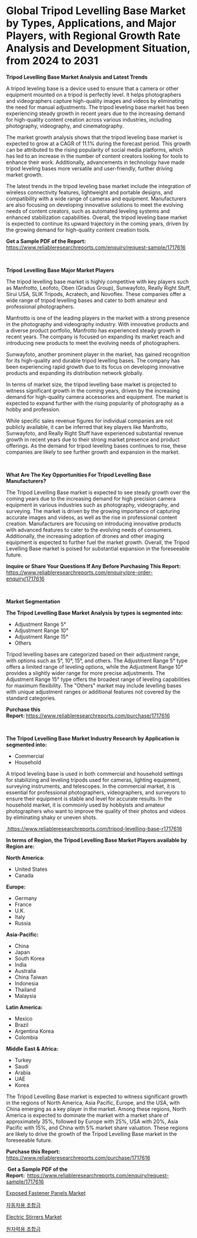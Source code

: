 <p><h1>Global Tripod Levelling Base Market by Types, Applications, and Major Players, with Regional Growth Rate Analysis and Development Situation, from 2024 to 2031</h1></p><p><strong>Tripod Levelling Base Market Analysis and Latest Trends</strong></p>
<p><p>A tripod leveling base is a device used to ensure that a camera or other equipment mounted on a tripod is perfectly level. It helps photographers and videographers capture high-quality images and videos by eliminating the need for manual adjustments. The tripod leveling base market has been experiencing steady growth in recent years due to the increasing demand for high-quality content creation across various industries, including photography, videography, and cinematography.</p><p>The market growth analysis shows that the tripod leveling base market is expected to grow at a CAGR of 11.1% during the forecast period. This growth can be attributed to the rising popularity of social media platforms, which has led to an increase in the number of content creators looking for tools to enhance their work. Additionally, advancements in technology have made tripod leveling bases more versatile and user-friendly, further driving market growth.</p><p>The latest trends in the tripod leveling base market include the integration of wireless connectivity features, lightweight and portable designs, and compatibility with a wide range of cameras and equipment. Manufacturers are also focusing on developing innovative solutions to meet the evolving needs of content creators, such as automated leveling systems and enhanced stabilization capabilities. Overall, the tripod leveling base market is expected to continue its upward trajectory in the coming years, driven by the growing demand for high-quality content creation tools.</p></p>
<p><strong>Get a Sample PDF of the Report:&nbsp;</strong> <a href="https://www.reliableresearchreports.com/enquiry/request-sample/1717616">https://www.reliableresearchreports.com/enquiry/request-sample/1717616</a></p>
<p>&nbsp;</p>
<p><strong>Tripod Levelling Base Major Market Players</strong></p>
<p><p>The tripod levelling base market is highly competitive with key players such as Manfrotto, Leofoto, Oben (Gradus Group), Sunwayfoto, Really Right Stuff, Sirui USA, SLIK Tripods, Acratech, and Novoflex. These companies offer a wide range of tripod levelling bases and cater to both amateur and professional photographers.</p><p>Manfrotto is one of the leading players in the market with a strong presence in the photography and videography industry. With innovative products and a diverse product portfolio, Manfrotto has experienced steady growth in recent years. The company is focused on expanding its market reach and introducing new products to meet the evolving needs of photographers.</p><p>Sunwayfoto, another prominent player in the market, has gained recognition for its high-quality and durable tripod levelling bases. The company has been experiencing rapid growth due to its focus on developing innovative products and expanding its distribution network globally.</p><p>In terms of market size, the tripod levelling base market is projected to witness significant growth in the coming years, driven by the increasing demand for high-quality camera accessories and equipment. The market is expected to expand further with the rising popularity of photography as a hobby and profession.</p><p>While specific sales revenue figures for individual companies are not publicly available, it can be inferred that key players like Manfrotto, Sunwayfoto, and Really Right Stuff have experienced substantial revenue growth in recent years due to their strong market presence and product offerings. As the demand for tripod levelling bases continues to rise, these companies are likely to see further growth and expansion in the market.</p></p>
<p>&nbsp;</p>
<p><strong>What Are The Key Opportunities For Tripod Levelling Base Manufacturers?</strong></p>
<p><p>The Tripod Levelling Base market is expected to see steady growth over the coming years due to the increasing demand for high precision camera equipment in various industries such as photography, videography, and surveying. The market is driven by the growing importance of capturing accurate images and videos, as well as the rise in professional content creation. Manufacturers are focusing on introducing innovative products with advanced features to cater to the evolving needs of consumers. Additionally, the increasing adoption of drones and other imaging equipment is expected to further fuel the market growth. Overall, the Tripod Levelling Base market is poised for substantial expansion in the foreseeable future.</p></p>
<p><strong>Inquire or Share Your Questions If Any Before Purchasing This Report:</strong> <a href="https://www.reliableresearchreports.com/enquiry/pre-order-enquiry/1717616">https://www.reliableresearchreports.com/enquiry/pre-order-enquiry/1717616</a></p>
<p>&nbsp;</p>
<p><strong>Market Segmentation</strong></p>
<p><strong>The Tripod Levelling Base Market Analysis by types is segmented into:</strong></p>
<p><ul><li>Adjustment Range 5°</li><li>Adjustment Range 10°</li><li>Adjustment Range 15°</li><li>Others</li></ul></p>
<p><p>Tripod levelling bases are categorized based on their adjustment range, with options such as 5°, 10°, 15°, and others. The Adjustment Range 5° type offers a limited range of leveling options, while the Adjustment Range 10° provides a slightly wider range for more precise adjustments. The Adjustment Range 15° type offers the broadest range of leveling capabilities for maximum flexibility. The "Others" market may include levelling bases with unique adjustment ranges or additional features not covered by the standard categories.</p></p>
<p><strong>Purchase this Report:&nbsp;</strong><a href="https://www.reliableresearchreports.com/purchase/1717616">https://www.reliableresearchreports.com/purchase/1717616</a></p>
<p>&nbsp;</p>
<p><strong>The Tripod Levelling Base Market Industry Research by Application is segmented into:</strong></p>
<p><ul><li>Commercial</li><li>Household</li></ul></p>
<p><p>A tripod leveling base is used in both commercial and household settings for stabilizing and leveling tripods used for cameras, lighting equipment, surveying instruments, and telescopes. In the commercial market, it is essential for professional photographers, videographers, and surveyors to ensure their equipment is stable and level for accurate results. In the household market, it is commonly used by hobbyists and amateur photographers who want to improve the quality of their photos and videos by eliminating shaky or uneven shots.</p></p>
<p><a href="https://www.reliableresearchreports.com/tripod-levelling-base-r1717616">&nbsp;https://www.reliableresearchreports.com/tripod-levelling-base-r1717616</a></p>
<p><strong>In terms of Region, the Tripod Levelling Base Market Players available by Region are:</strong></p>
<p>
    <p> <strong> North America: </strong>
        <ul>
            <li>United States</li>
            <li>Canada</li>
        </ul>
        </p> 
    <p> <strong> Europe: </strong>
        <ul>
            <li>Germany</li>
            <li>France</li>
            <li>U.K.</li>
            <li>Italy</li>
            <li>Russia</li>
        </ul>
        </p> 
    <p> <strong> Asia-Pacific: </strong>
        <ul>
            <li>China</li>
            <li>Japan</li>
            <li>South Korea</li>
            <li>India</li>
            <li>Australia</li>
            <li>China Taiwan</li>
            <li>Indonesia</li>
            <li>Thailand</li>
            <li>Malaysia</li>
        </ul>
        </p> 
    <p> <strong> Latin America: </strong>
        <ul>
            <li>Mexico</li>
            <li>Brazil</li>
            <li>Argentina Korea</li>
            <li>Colombia</li>
        </ul>
        </p> 
    <p> <strong> Middle East & Africa: </strong>
        <ul>
            <li>Turkey</li>
            <li>Saudi</li>
            <li>Arabia</li>
            <li>UAE</li>
            <li>Korea</li>
        </ul>
    </p>
    </p>
<p><p>The Tripod Levelling Base market is expected to witness significant growth in the regions of North America, Asia Pacific, Europe, and the USA, with China emerging as a key player in the market. Among these regions, North America is expected to dominate the market with a market share of approximately 35%, followed by Europe with 25%, USA with 20%, Asia Pacific with 15%, and China with 5% market share valuation. These regions are likely to drive the growth of the Tripod Levelling Base market in the foreseeable future.</p></p>
<p><strong>Purchase this Report: </strong><a href="https://www.reliableresearchreports.com/purchase/1717616">https://www.reliableresearchreports.com/purchase/1717616</a></p>
<p>&nbsp;<strong>Get a Sample PDF of the Report:&nbsp;&nbsp;</strong><a href="https://www.reliableresearchreports.com/enquiry/request-sample/1717616">https://www.reliableresearchreports.com/enquiry/request-sample/1717616</a></p>
<p><strong></strong></p>
<p><p><a href="https://github.com/irfadac/Market-Research-Report-List-4/blob/main/exposed-fastener-panels-market.md">Exposed Fastener Panels Market</a></p><p><a href="https://github.com/khytkeqagplkzqvh/Market-Research-Report-List-2/blob/main/6614755171472.md">자동차용 초합금</a></p><p><a href="https://github.com/myacatherineblakecaczo9vcsw/Market-Research-Report-List-3/blob/main/electric-stirrers-market.md">Electric Stirrers Market</a></p><p><a href="https://github.com/TimmyMann6767/Market-Research-Report-List-2/blob/main/3479973171473.md">원자력용 초합금</a></p></p>